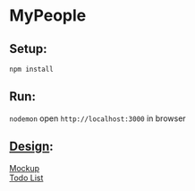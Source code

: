 # MyPeople

## Setup:
`npm install`

## Run:
`nodemon`
open `http://localhost:3000` in browser


## [Design](design/):
[Mockup](design/webProj.pdf)  
[Todo List](https://docs.google.com/document/d/1hBUobtvOneY0wuV1elGh9nda8DQKe0PNZw3iTpGccCc/edit)
